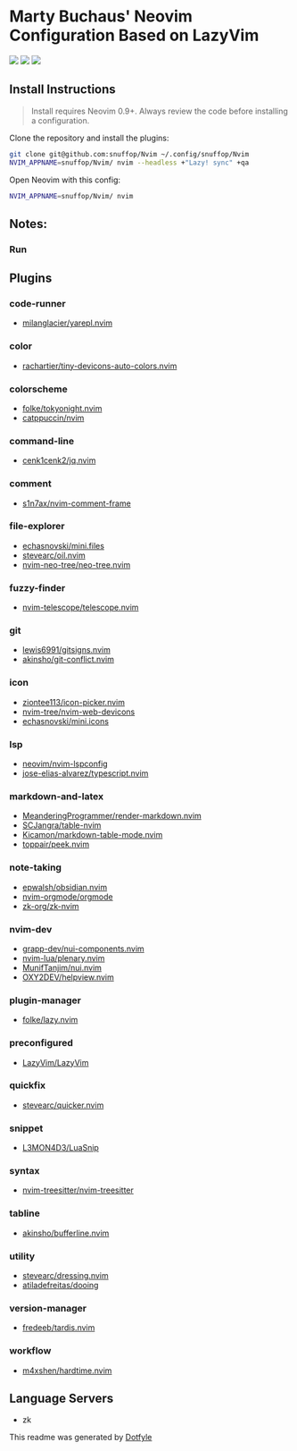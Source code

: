# Marty Buchaus' Neovim Configuration Based on LazyVim

<a href="https://dotfyle.com/snuffop/nvim"><img src="https://dotfyle.com/snuffop/nvim/badges/plugins?style=flat" /></a>
<a href="https://dotfyle.com/snuffop/nvim"><img src="https://dotfyle.com/snuffop/nvim/badges/leaderkey?style=flat" /></a>
<a href="https://dotfyle.com/snuffop/nvim"><img src="https://dotfyle.com/snuffop/nvim/badges/plugin-manager?style=flat" /></a>


## Install Instructions

 > Install requires Neovim 0.9+. Always review the code before installing a configuration.

Clone the repository and install the plugins:

```sh
git clone git@github.com:snuffop/Nvim ~/.config/snuffop/Nvim
NVIM_APPNAME=snuffop/Nvim/ nvim --headless +"Lazy! sync" +qa
```

Open Neovim with this config:

```sh
NVIM_APPNAME=snuffop/Nvim/ nvim

```

## Notes:
### Run 

## Plugins

### code-runner

+ [milanglacier/yarepl.nvim](https://dotfyle.com/plugins/milanglacier/yarepl.nvim)
### color

+ [rachartier/tiny-devicons-auto-colors.nvim](https://dotfyle.com/plugins/rachartier/tiny-devicons-auto-colors.nvim)
### colorscheme

+ [folke/tokyonight.nvim](https://dotfyle.com/plugins/folke/tokyonight.nvim)
+ [catppuccin/nvim](https://dotfyle.com/plugins/catppuccin/nvim)
### command-line

+ [cenk1cenk2/jq.nvim](https://dotfyle.com/plugins/cenk1cenk2/jq.nvim)
### comment

+ [s1n7ax/nvim-comment-frame](https://dotfyle.com/plugins/s1n7ax/nvim-comment-frame)
### file-explorer

+ [echasnovski/mini.files](https://dotfyle.com/plugins/echasnovski/mini.files)
+ [stevearc/oil.nvim](https://dotfyle.com/plugins/stevearc/oil.nvim)
+ [nvim-neo-tree/neo-tree.nvim](https://dotfyle.com/plugins/nvim-neo-tree/neo-tree.nvim)
### fuzzy-finder

+ [nvim-telescope/telescope.nvim](https://dotfyle.com/plugins/nvim-telescope/telescope.nvim)
### git

+ [lewis6991/gitsigns.nvim](https://dotfyle.com/plugins/lewis6991/gitsigns.nvim)
+ [akinsho/git-conflict.nvim](https://dotfyle.com/plugins/akinsho/git-conflict.nvim)
### icon

+ [ziontee113/icon-picker.nvim](https://dotfyle.com/plugins/ziontee113/icon-picker.nvim)
+ [nvim-tree/nvim-web-devicons](https://dotfyle.com/plugins/nvim-tree/nvim-web-devicons)
+ [echasnovski/mini.icons](https://dotfyle.com/plugins/echasnovski/mini.icons)
### lsp

+ [neovim/nvim-lspconfig](https://dotfyle.com/plugins/neovim/nvim-lspconfig)
+ [jose-elias-alvarez/typescript.nvim](https://dotfyle.com/plugins/jose-elias-alvarez/typescript.nvim)
### markdown-and-latex

+ [MeanderingProgrammer/render-markdown.nvim](https://dotfyle.com/plugins/MeanderingProgrammer/render-markdown.nvim)
+ [SCJangra/table-nvim](https://dotfyle.com/plugins/SCJangra/table-nvim)
+ [Kicamon/markdown-table-mode.nvim](https://dotfyle.com/plugins/Kicamon/markdown-table-mode.nvim)
+ [toppair/peek.nvim](https://dotfyle.com/plugins/toppair/peek.nvim)
### note-taking

+ [epwalsh/obsidian.nvim](https://dotfyle.com/plugins/epwalsh/obsidian.nvim)
+ [nvim-orgmode/orgmode](https://dotfyle.com/plugins/nvim-orgmode/orgmode)
+ [zk-org/zk-nvim](https://dotfyle.com/plugins/zk-org/zk-nvim)
### nvim-dev

+ [grapp-dev/nui-components.nvim](https://dotfyle.com/plugins/grapp-dev/nui-components.nvim)
+ [nvim-lua/plenary.nvim](https://dotfyle.com/plugins/nvim-lua/plenary.nvim)
+ [MunifTanjim/nui.nvim](https://dotfyle.com/plugins/MunifTanjim/nui.nvim)
+ [OXY2DEV/helpview.nvim](https://dotfyle.com/plugins/OXY2DEV/helpview.nvim)
### plugin-manager

+ [folke/lazy.nvim](https://dotfyle.com/plugins/folke/lazy.nvim)
### preconfigured

+ [LazyVim/LazyVim](https://dotfyle.com/plugins/LazyVim/LazyVim)
### quickfix

+ [stevearc/quicker.nvim](https://dotfyle.com/plugins/stevearc/quicker.nvim)
### snippet

+ [L3MON4D3/LuaSnip](https://dotfyle.com/plugins/L3MON4D3/LuaSnip)
### syntax

+ [nvim-treesitter/nvim-treesitter](https://dotfyle.com/plugins/nvim-treesitter/nvim-treesitter)
### tabline

+ [akinsho/bufferline.nvim](https://dotfyle.com/plugins/akinsho/bufferline.nvim)
### utility

+ [stevearc/dressing.nvim](https://dotfyle.com/plugins/stevearc/dressing.nvim)
+ [atiladefreitas/dooing](https://dotfyle.com/plugins/atiladefreitas/dooing)
### version-manager

+ [fredeeb/tardis.nvim](https://dotfyle.com/plugins/fredeeb/tardis.nvim)
### workflow

+ [m4xshen/hardtime.nvim](https://dotfyle.com/plugins/m4xshen/hardtime.nvim)
## Language Servers

+ zk


 This readme was generated by [Dotfyle](https://dotfyle.com)
